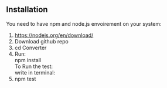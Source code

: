 ## Installation
You need to have npm and node.js envoirement on your system: <br>
1. https://nodejs.org/en/download/
2. Download github repo
3. cd Converter
4. Run: <br/>
  npm install <br/>
To Run the test:  <br>
write in terminal: <br>
1. npm test
